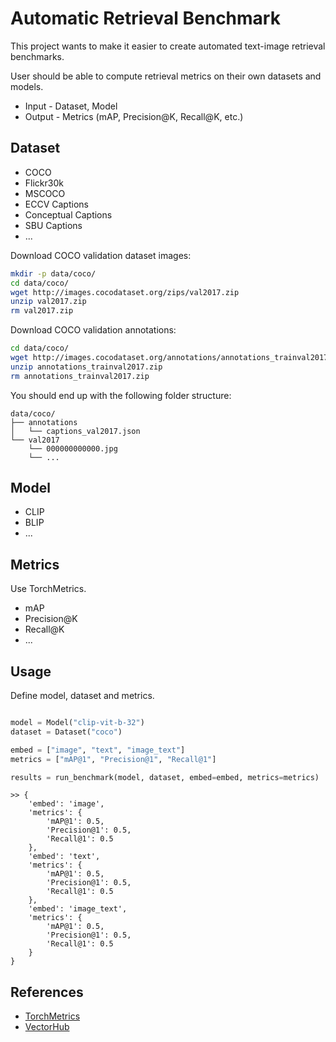 
# Automatic Retrieval Benchmark

This project wants to make it easier to create automated text-image retrieval benchmarks.

User should be able to compute retrieval metrics on their own datasets and models.

- Input - Dataset, Model
- Output - Metrics (mAP, Precision@K, Recall@K, etc.)

## Dataset

- COCO
- Flickr30k
- MSCOCO
- ECCV Captions
- Conceptual Captions
- SBU Captions
- ...

Download COCO validation dataset images:

```bash
mkdir -p data/coco/
cd data/coco/
wget http://images.cocodataset.org/zips/val2017.zip
unzip val2017.zip
rm val2017.zip
```

Download COCO validation annotations:

```bash
cd data/coco/
wget http://images.cocodataset.org/annotations/annotations_trainval2017.zip
unzip annotations_trainval2017.zip
rm annotations_trainval2017.zip
```

You should end up with the following folder structure:

```
data/coco/
├── annotations
│   └── captions_val2017.json
└── val2017
    └── 000000000000.jpg
    └── ...
```

## Model

- CLIP
- BLIP
- ...


## Metrics
Use TorchMetrics.

- mAP
- Precision@K
- Recall@K
- ...

## Usage

Define model, dataset and metrics.

```python

model = Model("clip-vit-b-32")
dataset = Dataset("coco")

embed = ["image", "text", "image_text"]
metrics = ["mAP@1", "Precision@1", "Recall@1"]

results = run_benchmark(model, dataset, embed=embed, metrics=metrics)

```

```
>> {
    'embed': 'image',
    'metrics': {
        'mAP@1': 0.5,
        'Precision@1': 0.5,
        'Recall@1': 0.5
    },
    'embed': 'text',
    'metrics': {
        'mAP@1': 0.5,
        'Precision@1': 0.5,
        'Recall@1': 0.5
    },
    'embed': 'image_text',
    'metrics': {
        'mAP@1': 0.5,
        'Precision@1': 0.5,
        'Recall@1': 0.5
    }
}
```


## References

- [TorchMetrics](https://torchmetrics.readthedocs.io/en/latest/)
- [VectorHub](https://github.com/superlinked/VectorHub/blob/main/research/vision-research/readme.md)
